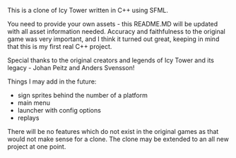 This is a clone of Icy Tower written in C++ using SFML. 

You need to provide your own assets - this README.MD will be updated with all asset information needed.
Accuracy and faithfulness to the original game was very important, and I think it turned out great, keeping in mind that this is my first real C++ project.

Special thanks to the original creators and legends of Icy Tower and its legacy - Johan Peitz and Anders Svensson!

Things I may add in the future:
- sign sprites behind the number of a platform
- main menu
- launcher with config options
- replays

There will be no features which do not exist in the original games as that would not make sense for a clone. The clone may be extended to an all new project at one point.